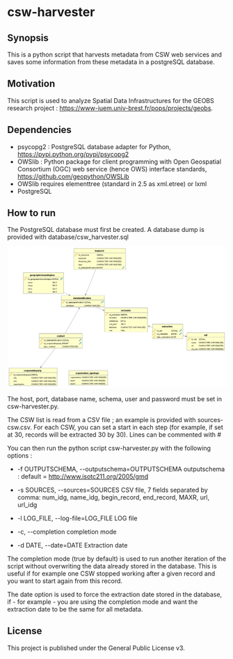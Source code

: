 # csw-harvester

## Synopsis

This is a python script that harvests metadata from CSW web services and saves some information from these metadata in a postgreSQL database.

## Motivation

This script is used to analyze Spatial Data Infrastructures for the GEOBS research project : https://www-iuem.univ-brest.fr/pops/projects/geobs.

## Dependencies

- psycopg2 : PostgreSQL database adapter for Python, https://pypi.python.org/pypi/psycopg2
- OWSlib : Python package for client programming with Open Geospatial Consortium (OGC) web service (hence OWS) interface standards, https://github.com/geopython/OWSLib
- OWSlib requires elementtree (standard in 2.5 as xml.etree) or lxml
- PostgreSQL

## How to run

The PostgreSQL database must first be created. A database dump is provided with database/csw_harvester.sql

![Physical Data Model](/database/MPD_csw_harvester.png)

The host, port, database name, schema, user and password must be set in csw-harvester.py.

The CSW list is read from a CSV file ; an example is provided with sources-csw.csv. For each CSW, you can set a start in each step (for example, if set at 30, records will be extracted 30 by 30). Lines can be commented with #

You can then run the python script csw-harvester.py with the following options :

- -f OUTPUTSCHEMA, --outputschema=OUTPUTSCHEMA outputschema : default = http://www.isotc211.org/2005/gmd
  
- -s SOURCES, --sources=SOURCES CSV file, 7 fields separated by comma: num_idg, name_idg, begin_record, end_record, MAXR, url, url_idg
  
- -l LOG_FILE, --log-file=LOG_FILE LOG file
  
- -c, --completion      completion mode
  
- -d DATE, --date=DATE  Extraction date

The completion mode (true by default) is used to run another iteration of the script without overwriting the data already stored in the database. This is useful if for example one CSW stopped working after a given record and you want to start again from this record.

The date option is used to force the extraction date stored in the database, if - for example - you are using the completion mode and want the extraction date to be the same for all metadata.

## License

This project is published under the General Public License v3.



